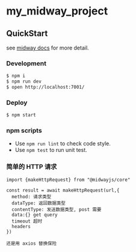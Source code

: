 # my_midway_project

## QuickStart

<!-- add docs here for user -->

see [midway docs][midway] for more detail.

### Development

```bash
$ npm i
$ npm run dev
$ open http://localhost:7001/
```

### Deploy

```bash
$ npm start
```

### npm scripts

- Use `npm run lint` to check code style.
- Use `npm test` to run unit test.

[midway]: https://midwayjs.org

### 简单的 HTTP 请求

```JS
import {makeHttpRequest} from "@midwayjs/core"

const result = await makeHttpRequest(url,{
  method: 请求类型
  dataType: 返回数据类型
  contentType: 发送数据类型, post 需要
  data:{} get query
  timeout 超时
  headers
})

还是用 axios 替换保险
```
